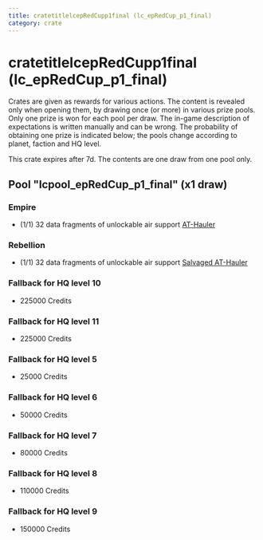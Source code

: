 ```yaml
---
title: cratetitlelcepRedCupp1final (lc_epRedCup_p1_final)
category: crate
---
```


# cratetitlelcepRedCupp1final (lc_epRedCup_p1_final)

Crates are given as rewards for various actions. The content is revealed only when opening them, by drawing once (or more) in various prize pools. Only one prize is won for each pool per draw. The in-game description of expectations is written manually and can be wrong. The probability of obtaining one prize is indicated below; the pools change according to planet, faction and HQ level.

This crate expires after 7d. The contents are one draw from one pool only.

## Pool "lcpool_epRedCup_p1_final" (x1 draw)

### Empire

  * (1/1) 32 data fragments of unlockable air support [AT-Hauler](EmpireHauler)

### Rebellion

  * (1/1) 32 data fragments of unlockable air support [Salvaged AT-Hauler](RebelHauler)

### Fallback for HQ level 10

  * 225000 Credits

### Fallback for HQ level 11

  * 225000 Credits

### Fallback for HQ level 5

  * 25000 Credits

### Fallback for HQ level 6

  * 50000 Credits

### Fallback for HQ level 7

  * 80000 Credits

### Fallback for HQ level 8

  * 110000 Credits

### Fallback for HQ level 9

  * 150000 Credits